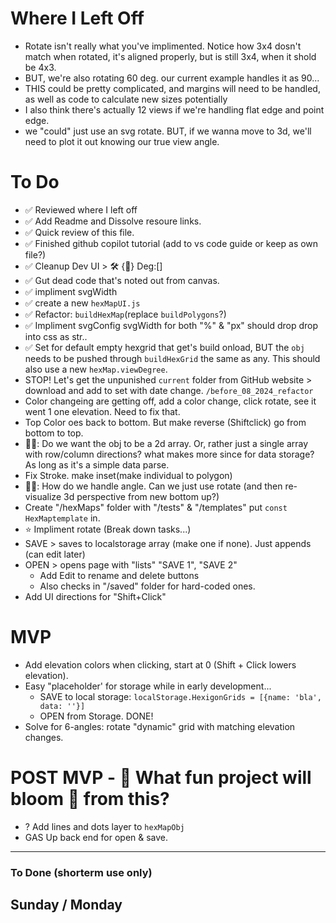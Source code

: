 # Where I Left Off 
- Rotate isn't really what you've implimented. Notice how 3x4 dosn't match when rotated, it's aligned properly, but is still 3x4, when it shold be 4x3. 
- BUT, we're also rotating 60 deg. our current example handles it as 90... 
- THIS could be pretty complicated, and margins will need to be handled, as well as code to calculate new sizes potentially 
- I also think there's actually 12 views if we're handling flat edge and point edge.
- we "could" just use an svg rotate. BUT, if we wanna move to 3d, we'll need to plot it out knowing our true view angle.

# To Do
- ✅ Reviewed where I left off
- ✅ Add Readme and Dissolve resoure links. 
- ✅ Quick review of this file. 
- ✅ Finished github copilot tutorial (add to vs code guide or keep as own file?)
- ✅ Cleanup Dev UI > 🛠️ {🔄} Deg:[]
- ✅ Gut dead code that's noted out from canvas. 
- ✅ impliment svgWidth 
- ✅ create a new `hexMapUI.js`
- ✅ Refactor:  `buildHexMap`(replace `buildPolygons`?)
- ✅ Impliment svgConfig svgWidth for both "%" & "px" should drop drop into css as str..
- ✅ Set for default empty hexgrid that get's build onload, BUT the `obj` needs to be pushed through `buildHexGrid` the same as any. This should also use a new `hexMap.viewDegree`.
- STOP! Let's get the unpunished `current` folder from GitHub website > download and add to set with date change. `/before_08_2024_refactor`
- Color changeing are getting off, add a color change, click rotate, see it went 1 one elevation. Need to fix that. 
- Top Color oes back to bottom. But make reverse (Shiftclick) go from bottom to top.
- 🙋🚨: Do we want the obj to be a 2d array. Or, rather just a single array with row/column directions? what makes more since for data storage? As long as it's a simple data parse. 
- Fix Stroke. make inset(make individual to polygon)
-  🙋🚨: How do we handle angle. Can we just use rotate (and then re-visualize 3d perspective from new bottom up?)
- Create "/hexMaps" folder with "/tests" & "/templates" put `const HexMaptemplate` in.
- ⭐️ Impliment rotate (Break down tasks...)
- SAVE > saves to localstorage array (make one if none). Just appends (can edit later)
- OPEN > opens page with "lists" "SAVE 1", "SAVE 2"
  - Add Edit to rename and delete buttons
  - Also checks in "/saved" folder for hard-coded ones. 
- Add UI directions for "Shift+Click"

# MVP 
- Add elevation colors when clicking, start at 0 (Shift + Click lowers elevation).
- Easy "placeholder' for storage while in early development...
  - SAVE to local storage: `localStorage.HexigonGrids = [{name: 'bla', data: ''}]`
  - OPEN from Storage. DONE!
- Solve for 6-angles: rotate "dynamic" grid with matching elevation changes. 


# POST MVP - 💐 What fun project will bloom 💐 from this?
- ? Add lines and dots layer to `hexMapObj`
- GAS Up back end for open & save.

----
### To Done (shorterm use only)
Sunday / Monday
- 

